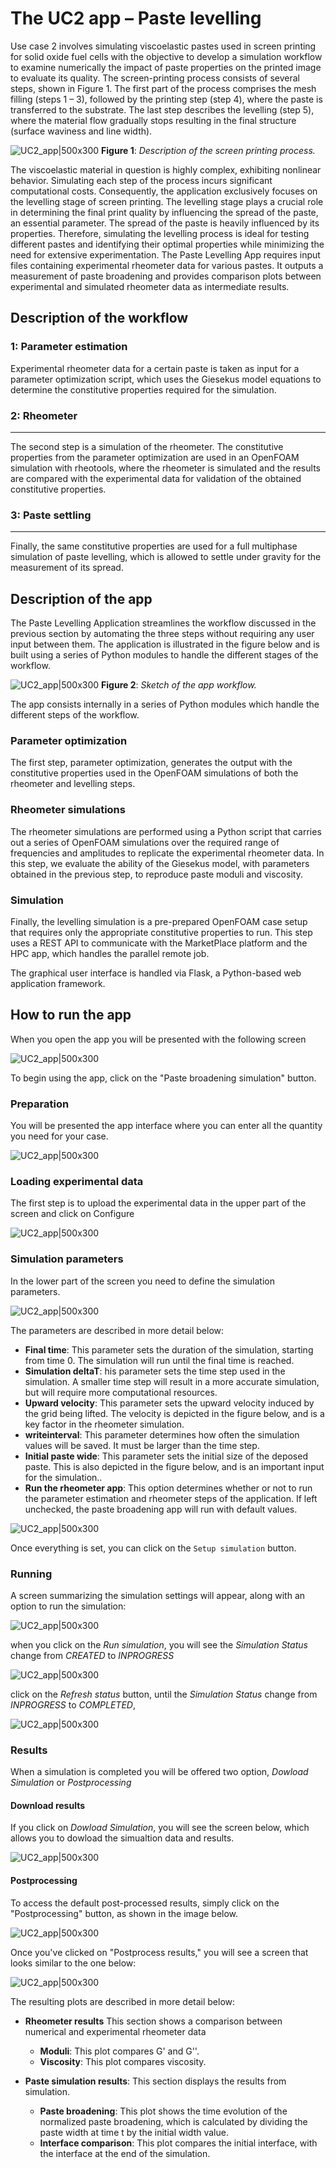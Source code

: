 # The UC2 app – Paste levelling

Use case 2 involves simulating viscoelastic pastes used in screen printing for solid oxide fuel cells
with the objective to develop a simulation workflow to examine numerically the impact of paste properties
on the printed image to evaluate its quality.
The screen-printing process consists of several steps, shown in Figure 1. The first part of the process
comprises the mesh filling (steps 1 – 3), followed by the printing step (step 4), where the paste is
transferred to the substrate. The last step describes the levelling (step 5), where the material flow
gradually stops resulting in the final structure (surface waviness and line width).

![UC2_app|500x300](../_static/img/ucs/uc2/levelling_process.png)
**Figure 1**: _Description of the screen printing process._

The viscoelastic material in question is highly complex, exhibiting nonlinear behavior. Simulating each step of the process incurs significant computational costs. Consequently, the application exclusively focuses on the levelling stage of screen printing. The levelling stage plays a crucial role in determining the final print quality by influencing the spread of the paste, an essential parameter.
The spread of the paste is heavily influenced by its properties. Therefore, simulating the levelling process is ideal for testing different pastes and identifying their optimal properties while minimizing the need for extensive experimentation.
The Paste Levelling App requires input files containing experimental rheometer data for various pastes. It outputs a measurement of paste broadening and provides comparison plots between experimental and simulated rheometer data as intermediate results.

## Description of the workflow

### 1: Parameter estimation

Experimental rheometer data for a certain paste is taken as input for a parameter optimization script,
which uses the Giesekus model equations to determine the constitutive properties required for the simulation.

### 2: Rheometer

---

The second step is a simulation of the rheometer. The constitutive properties from the parameter optimization
are used in an OpenFOAM simulation with rheotools, where the rheometer is simulated and the results are compared
with the experimental data for validation of the obtained constitutive properties.

### 3: Paste settling

---

Finally, the same constitutive properties are used for a full multiphase simulation of paste levelling, which is
allowed to settle under gravity for the measurement of its spread.

## Description of the app

The Paste Levelling Application streamlines the workflow discussed in the previous section by automating
the three steps without requiring any user input between them. The application is illustrated in the figure
below and is built using a series of Python modules to handle the different stages of the workflow.

![UC2_app|500x300](../_static/img/ucs/uc2/uc2_app.png)
**Figure 2**: _Sketch of the app workflow._

The app consists internally in a series of Python modules which handle the different steps of the workflow.

### Parameter optimization

The first step, parameter optimization, generates the output with the constitutive properties used in the OpenFOAM
simulations of both the rheometer and levelling steps.

### Rheometer simulations

The rheometer simulations are performed using a Python script that carries out a series of OpenFOAM simulations over the required
range of frequencies and amplitudes to replicate the experimental rheometer data.
In this step, we evaluate the ability of the Giesekus model, with parameters obtained in the previous step, to reproduce paste moduli and viscosity.

### Simulation

Finally, the levelling simulation is a pre-prepared OpenFOAM case setup that requires only the appropriate constitutive properties to run.
This step uses a REST API to communicate with the MarketPlace platform and the HPC app, which handles the parallel remote job.

The graphical user interface is handled via Flask, a Python-based web application framework.

## How to run the app

When you open the app you will be presented with the following screen

![UC2_app|500x300](../_static/img/ucs/uc2/initial.png)

To begin using the app, click on the "Paste broadening simulation" button.

### Preparation

You will be presented the app interface where you can enter all the quantity you need for your case.

![UC2_app|500x300](../_static/img/ucs/uc2/rheometer_image.png)

### Loading experimental data

The first step is to upload the experimental data in the upper part of the screen and click on Configure

![UC2_app|500x300](../_static/img/ucs/uc2/rheometer_image_1.png)

### Simulation parameters

In the lower part of the screen you need to define the simulation parameters.

![UC2_app|500x300](../_static/img/ucs/uc2/rheometer_image_2.png)

The parameters are described in more detail below:

- **Final time**: This parameter sets the duration of the simulation, starting from time 0. The simulation will run until the final time is reached.
- **Simulation deltaT**: his parameter sets the time step used in the simulation. A smaller time step will result in a more accurate simulation, but will require more computational resources.
- **Upward velocity**: This parameter sets the upward velocity induced by the grid being lifted. The velocity is depicted in the figure below, and is a key factor in the rheometer simulation.
- **writeinterval**: This parameter determines how often the simulation values will be saved. It must be larger than the time step.
- **Initial paste wide**: This parameter sets the initial size of the deposed paste. This is also depicted in the figure below, and is an important input for the simulation..
- **Run the rheometer app**: This option determines whether or not to run the parameter estimation and rheometer steps of the application. If left unchecked, the paste broadening app will run with default values.

![UC2_app|500x300](../_static/img/ucs/uc2/define_quantities.png)

Once everything is set, you can click on the `Setup simulation` button.

### Running

A screen summarizing the simulation settings will appear, along with an option to run the simulation:

![UC2_app|500x300](../_static/img/ucs/uc2/prepare2run.png)

when you click on the _Run simulation_, you will see the _Simulation Status_ change from _CREATED_ to _INPROGRESS_

![UC2_app|500x300](../_static/img/ucs/uc2/running.png)

click on the _Refresh status_ button, until the _Simulation Status_ change from _INPROGRESS_ to _COMPLETED_,

![UC2_app|500x300](../_static/img/ucs/uc2/running_completed.png)

### Results

When a simulation is completed you will be offered two option, _Dowload Simulation_ or _Postprocessing_

#### Download results

If you click on _Dowload Simulation_, you will see the screen below, which allows you to dowload the simualtion data and results.

![UC2_app|500x300](../_static/img/ucs/uc2/download.png)

#### Postprocessing

To access the default post-processed results, simply click on the "Postprocessing" button, as shown in the image below.

![UC2_app|500x300](../_static/img/ucs/uc2/postprocess_button.png)

Once you've clicked on "Postprocess results," you will see a screen that looks similar to the one below:

![UC2_app|500x300](../_static/img/ucs/uc2/post_process.png)

The resulting plots are described in more detail below:

- **Rheometer results** This section shows a comparison between numerical and experimental rheometer data

  - **Moduli**: This plot compares G' and G''.
  - **Viscosity**: This plot compares viscosity.

- **Paste simulation results**: This section displays the results from simulation.
  - **Paste broadening**: This plot shows the time evolution of the normalized paste broadening, which is calculated by dividing the paste width at time t by the initial width value.
  - **Interface comparison**: This plot compares the initial interface, with the interface at the end of the simulation.
